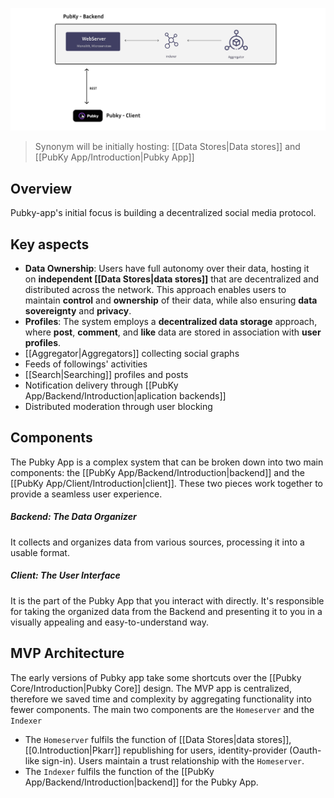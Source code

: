 ![pubkey-app](../images/pubky-app.png)

> Synonym will be initially hosting: [[Data Stores|Data stores]] and [[PubKy App/Introduction|Pubky App]]

## Overview

Pubky-app's initial focus is building a decentralized social media protocol.

## Key aspects

- **Data Ownership**: Users have full autonomy over their data, hosting it on **independent [[Data Stores|data stores]]** that are decentralized and distributed across the network. This approach enables users to maintain **control** and **ownership** of their data, while also ensuring **data sovereignty** and **privacy**. 
- **Profiles**: The system employs a **decentralized data storage** approach, where **post**, **comment**, and **like** data are stored in association with **user profiles**.
- [[Aggregator|Aggregators]] collecting social graphs
- Feeds of followings' activities
- [[Search|Searching]] profiles and posts
- Notification delivery through [[PubKy App/Backend/Introduction|aplication backends]] 
- Distributed moderation through user blocking

## Components

The Pubky App is a complex system that can be broken down into two main components: the [[PubKy App/Backend/Introduction|backend]] and the [[PubKy App/Client/Introduction|client]]. These two pieces work together to provide a seamless user experience.

##### Backend: The Data Organizer

It collects and organizes data from various sources, processing it into a usable format.

##### Client: The User Interface

It is the part of the Pubky App that you interact with directly. It's responsible for taking the organized data from the Backend and presenting it to you in a visually appealing and easy-to-understand way.

## MVP Architecture

The early versions of Pubky app take some shortcuts over the [[Pubky Core/Introduction|Pubky Core]] design. The MVP app is centralized, therefore we saved time and complexity by aggregating functionality into fewer components. The main two components are the `Homeserver` and the `Indexer`

- The `Homeserver` fulfils the function of [[Data Stores|data stores]], [[0.Introduction|Pkarr]] republishing for users, identity-provider (Oauth-like sign-in). Users maintain a trust relationship with the `Homeserver`.
- The `Indexer` fulfils the function of the [[PubKy App/Backend/Introduction|backend]] for the Pubky App. 
